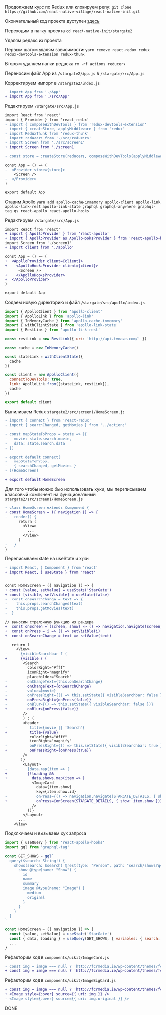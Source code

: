 Продолжаем курс по Redux или клонируем репу:
`git clone https://github.com/react-native-village/react-native-init.git`

Окончательный код проекта дуступен [здесь](https://github.com/react-native-village/react-native-init/tree/master/stargate3)

Переходим в папку проекта
`cd react-native-init/stargate2`

Удалям редакс из проекта

Первым шагом удалям зависимости:
`yarn remove react-redux redux redux-devtools-extension redux-thunk`

Вторым удаляем папки редаска
`rm -rf actions reducers`

Переносим файл App из `/stargate2/App.js` в `/stargate/src/App.js`

Корректируем импорт в `/stargate2/index.js` 
```diff
- import App from './App'
+ import App from './src/App'
```

Редактируем `/stargate/src/App.js`
```diff
import React from 'react'
import { Provider } from 'react-redux'
- import { composeWithDevTools } from 'redux-devtools-extension'
- import { createStore, applyMiddleware } from 'redux'
- import ReduxThunk from 'redux-thunk'
- import reducers from './src/reducers'
- import Screen from './src/screen1'
+ import Screen from './screen1'

- const store = createStore(reducers, composeWithDevTools(applyMiddleware(ReduxThunk)))

const App = () => (
-  <Provider store={store}>
    <Screen />
-  </Provider>
)

export default App
```

Ставим Apollo
```yarn add apollo-cache-inmemory apollo-client apollo-link apollo-link-rest apollo-link-state graphql graphql-anywhere graphql-tag qs react-apollo react-apollo-hooks```

Редактируем `/stargate/src/App.js`
```diff
import React from 'react'
+ import { ApolloProvider } from 'react-apollo'
+ import { ApolloProvider as ApolloHooksProvider } from 'react-apollo-hooks'
import Screen from './screen1'
+ import client from './apollo'

const App = () => (
+  <ApolloProvider client={client}>
+    <ApolloHooksProvider client={client}>
      <Screen />
+    </ApolloHooksProvider>
+  </ApolloProvider>
)

export default App
```
Содаем новую директорию и файл `/stargate/src/apollo/index.js`
```js
import { ApolloClient } from 'apollo-client'
import { ApolloLink } from 'apollo-link'
import { InMemoryCache } from 'apollo-cache-inmemory'
import { withClientState } from 'apollo-link-state'
import { RestLink } from 'apollo-link-rest'

const restLink = new RestLink({ uri: 'http://api.tvmaze.com/' })

const cache = new InMemoryCache()

const stateLink = withClientState({
  cache
})

const client = new ApolloClient({
  connectToDevTools: true,
  link: ApolloLink.from([stateLink, restLink]),
  cache
})

export default client
```

Выпиливаем Redux `stargate2/src/screen1/HomeScreen.js`
```diff
- import { connect } from 'react-redux'
- import { searchChanged, getMovies } from '../actions'

- const mapStateToProps = state => ({
-   movie: state.search.movie,
-   data: state.search.data
- })

- export default connect(
-   mapStateToProps,
-   { searchChanged, getMovies }
- )(HomeScreen)

+ export default HomeScreen
```

Для того чтобы можно быо использовать хуки, мы переписываем классовый компонент на функциональный `stargate2/src/screen1/HomeScreen.js`

```diff
- class HomeScreen extends Component {
+ const HomeScreen = ({ navigation }) => {
-   render() {
      return (
        <View>
          ...
        </View>
      )  
-   }
}
```

Переписываем state на useState и хуки
```diff
- import React, { Component } from 'react' 
+ import React, { useState } from 'react' 


const HomeScreen = ({ navigation }) => {
+ const [value, setValue] = useState('StarGate')
+ const [visible, setVisible] = useState(false)
-  const onSearchChange = text => {
-    this.props.searchChanged(text)
-    this.props.getMovies(text)
-  }

// выносим стрелочную функцию из рендера
+  const onScreen = (screen, show) => () => navigation.navigate(screen, show)
+  const onPress = i => () => setVisible(i) 
+  const onSearchChange = text => setValue(text)

   return (
     <View>
-      {visibleSearchbar ? (
+      {visible ? (
        <Search
          colorRight="#fff"
          iconRight="magnify"
          placeholder="Search"
-         onChangeText={this.onSearchChange}
+         onChangeText={onSearchChange}
-         value={movie}
-         onPressRight={() => this.setState({ visibleSearchbar: false })} 
+         onPressRight={onPress(false)}
-         onBlur={() => this.setState({ visibleSearchbar: false })}
+         onBlur={onPress(false)}
        />
        ) : (
        <Header
-          title={movie || 'Search'}
+          title={value}
           colorRight="#fff"
           iconRight="magnify"
-          onPressRight={() => this.setState({ visibleSearchbar: true })}
+          onPressRight={onPress(true)}
        />
       )}
        <Layout>
-         {data.map(item => (
+         {!loading &&
+           data.shows.map(item => (
            <ImageCard		
              data={item.show}		
              key={item.show.id}		
-             onPress={() => navigation.navigate(STARGATE_DETAILS, { show: item.show })}
+             onPress={onScreen(STARGATE_DETAILS, { show: item.show })}		
            />		
          ))}		          
        </Layout>
      ...
    <View>
```

Подключаем и вызываем хук запроса
```js
import { useQuery } from 'react-apollo-hooks'
import gql from 'graphql-tag'

const GET_SHOWS = gql`
  query($search: String!) {
    shows(search: $search) @rest(type: "Person", path: "search/shows?q={args.search}") {
      show @type(name: "Show") {
        id
        name
        summary
        image @type(name: "Image") {
          medium
          original
        }
      }
    }
  }
`

const HomeScreen = ({ navigation }) => {
  const [value, setValue] = useState('StarGate')
  const { data, loading } = useQuery(GET_SHOWS, { variables: { search: value } })
  ...
}
```

Рефакторим код в `components/uikit/ImageCard.js`
```diff
- const img = image === null ? 'http://fcrmedia.ie/wp-content/themes/fcr/assets/images/default.jpg' : image 
+ const img = image === null ? 'http://fcrmedia.ie/wp-content/themes/fcr/assets/images/default.jpg' : image.medium 
```

Рефакторим код в `components/uikit/ImageBigCard.js`
```diff
+ const img = image === null ? 'http://fcrmedia.ie/wp-content/themes/fcr/assets/images/default.jpg' : image.original 
+ <Image style={cover} source={{ uri: img }} /> 
- <Image style={cover} source={{ uri: img.original }} /> 
```

DONE
